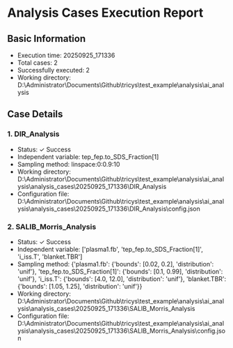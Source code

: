 # Analysis Cases Execution Report

## Basic Information
- Execution time: 20250925_171336
- Total cases: 2
- Successfully executed: 2
- Working directory: D:\Administrator\Documents\Github\tricys\test_example\analysis\ai_analysis

## Case Details

### 1. DIR_Analysis
- Status: ✓ Success
- Independent variable: tep_fep.to_SDS_Fraction[1]
- Sampling method: linspace:0:0.9:10
- Working directory: D:\Administrator\Documents\Github\tricys\test_example\analysis\ai_analysis\analysis_cases\20250925_171336\DIR_Analysis
- Configuration file: D:\Administrator\Documents\Github\tricys\test_example\analysis\ai_analysis\analysis_cases\20250925_171336\DIR_Analysis\config.json

### 2. SALIB_Morris_Analysis
- Status: ✓ Success
- Independent variable: ['plasma1.fb', 'tep_fep.to_SDS_Fraction[1]', 'i_iss.T', 'blanket.TBR']
- Sampling method: {'plasma1.fb': {'bounds': [0.02, 0.2], 'distribution': 'unif'}, 'tep_fep.to_SDS_Fraction[1]': {'bounds': [0.1, 0.99], 'distribution': 'unif'}, 'i_iss.T': {'bounds': [4.0, 12.0], 'distribution': 'unif'}, 'blanket.TBR': {'bounds': [1.05, 1.25], 'distribution': 'unif'}}
- Working directory: D:\Administrator\Documents\Github\tricys\test_example\analysis\ai_analysis\analysis_cases\20250925_171336\SALIB_Morris_Analysis
- Configuration file: D:\Administrator\Documents\Github\tricys\test_example\analysis\ai_analysis\analysis_cases\20250925_171336\SALIB_Morris_Analysis\config.json